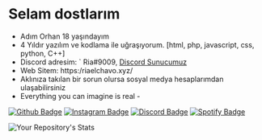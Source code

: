 # Selam dostlarım
- Adım Orhan 18 yaşındayım
- 4 Yıldır yazılım ve kodlama ile uğraşıyorum. [html, php, javascript, css, python, C++]
- Discord adresim: ` Ria#9009, [Discord Sunucumuz](https://discord.gg/1944)
- Web Sitem: https:/riaelchavo.xyz/
- Aklınıza takılan bir sorun olursa sosyal medya hesaplarımdan ulaşabilirsiniz
- Everything you can imagine is real -

[![Github Badge](https://img.shields.io/badge/-Github-000?style=quare&labelColor=000&logo=Github&logoColor=white&link=link)](https://github.com/riacik)
[![Instagram Badge](https://img.shields.io/badge/-Instagram-C13584?style=flat-quare&labelColor=C13584&logo=instagram&logoColor=white&link=link)](https://instagram.com/riaelchavo)
[![Discord Badge](https://img.shields.io/badge/-Discord-5865F2?style=flat-quare&labelColor=5865F2&logo=discord&logoColor=white&link=link)](https://discord.gg/1944)
[![Spotify Badge](https://img.shields.io/badge/-Spotify-1ED760?style=flat-quare&labelColor=1ED760&logo=spotify&logoColor=white&link=link)](https://instagram.com/elv1ram)

![Your Repository's Stats](https://github-readme-stats.vercel.app/api?username=riacik&show_icons=true&theme=dark)
